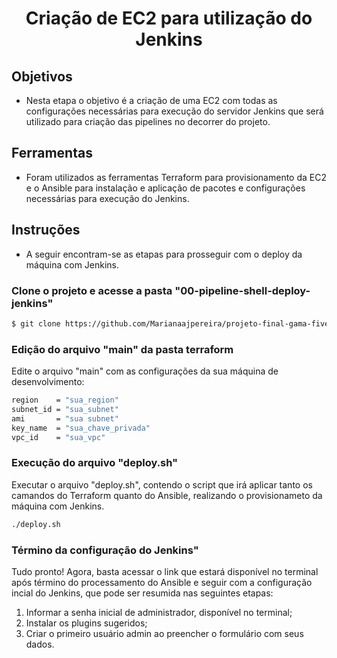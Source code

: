 <h1 align="center">
  Criação de EC2 para utilização do Jenkins
</h1>

## Objetivos

- <p> Nesta etapa o objetivo é a criação de uma EC2 com todas as configurações necessárias para execução do servidor Jenkins que será utilizado para criação das pipelines no decorrer do projeto.</p>

## Ferramentas

- <p> Foram utilizados as ferramentas Terraform para provisionamento da EC2 e o Ansible para instalação e aplicação de pacotes e configurações necessárias para execução do Jenkins.</p>

## Instruções

- A seguir encontram-se as etapas para prosseguir com o deploy da máquina com Jenkins.

### Clone o projeto e acesse a pasta "00-pipeline-shell-deploy-jenkins"

```bash
$ git clone https://github.com/Marianaajpereira/projeto-final-gama-five.git && cd 00-pipeline-shell-deploy-jenkins
```
### Edição do arquivo "main" da pasta terraform

Edite o arquivo "main" com as configurações da sua máquina de desenvolvimento:

```bash
region    = "sua_region"
subnet_id = "sua_subnet"
ami       = "sua subnet"
key_name  = "sua_chave_privada"
vpc_id    = "sua_vpc" 
```
### Execução do arquivo "deploy.sh"

Executar o arquivo "deploy.sh", contendo o script que irá aplicar tanto os camandos do Terraform quanto do Ansible, realizando o provisionameto da máquina com Jenkins.

```bash
./deploy.sh
```
### Término da configuração do Jenkins"

Tudo pronto! Agora, basta acessar o link que estará disponível no terminal após término do processamento do Ansible e seguir com a configuração incial do Jenkins, que pode ser resumida nas seguintes etapas:

1. Informar a senha inicial de administrador, disponível no terminal;
2. Instalar os plugins sugeridos;
3. Criar o primeiro usuário admin ao preencher o formulário com seus dados.